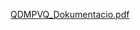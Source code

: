 [QDMPVQ_Dokumentacio.pdf](https://github.com/user-attachments/files/22146669/QDMPVQ_Dokumentacio.pdf)
